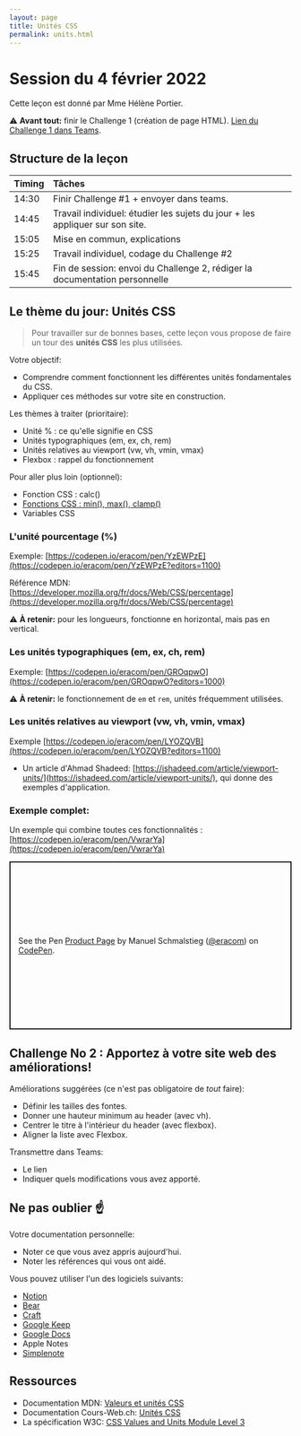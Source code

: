 ```yaml
---
layout: page
title: Unités CSS
permalink: units.html
---
```


# Session du 4 février 2022

Cette leçon est donné par Mme Hélène Portier.

⚠️ **Avant tout:** finir le Challenge 1 (création de page HTML). [Lien du Challenge 1 dans Teams](https://teams.microsoft.com/l/message/19:5KxYubRu6qefJwxxLanvePy_HSUtTSrd1M82wqusAPU1@thread.tacv2/1643378414956?tenantId=906ab908-04f9-4a80-ba9c-875a36e77bc1&groupId=df98c2af-c032-4bbd-b092-72c9c422b5fd&parentMessageId=1643378414956&teamName=ERACOM_ID402_EEDEV2_Teams&channelName=G%C3%A9n%C3%A9ral&createdTime=1643378414956).

## Structure de la leçon 

| Timing    | Tâches           |
|:-------   |:----------------- |
| 14:30 | Finir Challenge #1 + envoyer dans teams.    |
| 14:45 | Travail individuel: étudier les sujets du jour + les appliquer sur son site.  |
| 15:05 | Mise en commun, explications  | 
| 15:25 | Travail individuel, codage du Challenge #2   | 
| 15:45 | Fin de session: envoi du Challenge 2, rédiger la documentation personnelle | 


## Le thème du jour: Unités CSS

> Pour travailler sur de bonnes bases, cette leçon vous propose de faire un tour des **unités CSS** les plus utilisées.

Votre objectif: 

- Comprendre comment fonctionnent les différentes unités fondamentales du CSS.
- Appliquer ces méthodes sur votre site en construction.

Les thèmes à traiter (prioritaire):

- Unité % : ce qu'elle signifie en CSS
- Unités typographiques (em, ex, ch, rem)
- Unités relatives au viewport (vw, vh, vmin, vmax)
- Flexbox : rappel du fonctionnement

Pour aller plus loin (optionnel):

- Fonction CSS : calc()
- [Fonctions CSS : min(), max(), clamp()](clamp.html)
- Variables CSS

### L'unité pourcentage (%)

Exemple: [https://codepen.io/eracom/pen/YzEWPzE](https://codepen.io/eracom/pen/YzEWPzE?editors=1100)

Référence MDN: [https://developer.mozilla.org/fr/docs/Web/CSS/percentage](https://developer.mozilla.org/fr/docs/Web/CSS/percentage)

⚠️ **À retenir:** pour les longueurs, fonctionne en horizontal, mais pas en vertical.

### Les unités typographiques (em, ex, ch, rem)

Exemple: [https://codepen.io/eracom/pen/GROqpwO](https://codepen.io/eracom/pen/GROqpwO?editors=1000)

⚠️ **À retenir:** le fonctionnement de `em` et `rem`, unités fréquemment utilisées.

### Les unités relatives au viewport (vw, vh, vmin, vmax)

Exemple [https://codepen.io/eracom/pen/LYOZQVB](https://codepen.io/eracom/pen/LYOZQVB?editors=1100)

- Un article d'Ahmad Shadeed: [https://ishadeed.com/article/viewport-units/](https://ishadeed.com/article/viewport-units/), qui donne des exemples d'application.

### Exemple complet:

Un exemple qui combine toutes ces fonctionnalités : [https://codepen.io/eracom/pen/VwrarYa](https://codepen.io/eracom/pen/VwrarYa)

<p class="codepen" data-height="300" data-default-tab="css,result" data-slug-hash="VwrarYa" data-editable="true" data-user="eracom" style="height: 300px; box-sizing: border-box; display: flex; align-items: center; justify-content: center; border: 2px solid; margin: 1em 0; padding: 1em;">
  <span>See the Pen <a href="https://codepen.io/eracom/pen/VwrarYa">
  Product Page</a> by Manuel Schmalstieg (<a href="https://codepen.io/eracom">@eracom</a>)
  on <a href="https://codepen.io">CodePen</a>.</span>
</p>

## Challenge No 2 : Apportez à votre site web des améliorations!

Améliorations suggérées (ce n'est pas obligatoire de *tout* faire):

- Définir les tailles des fontes.
- Donner une hauteur minimum au header (avec vh).
- Centrer le titre à l'intérieur du header (avec flexbox).
- Aligner la liste avec Flexbox.

Transmettre dans Teams:

- Le lien
- Indiquer quels modifications vous avez apporté.

## Ne pas oublier ☝️

Votre documentation personnelle:

- Noter ce que vous avez appris aujourd'hui.
- Noter les références qui vous ont aidé.

Vous pouvez utiliser l'un des logiciels suivants:

- [Notion](https://www.notion.so/)
- [Bear](https://bear.app/)
- [Craft](https://www.craft.do/)
- [Google Keep](https://keep.google.com/)
- [Google Docs](https://docs.google.com/)
- Apple Notes
- [Simplenote](https://app.simplenote.com/)

## Ressources

- Documentation MDN: [Valeurs et unités CSS](https://developer.mozilla.org/fr/docs/Learn/CSS/Building_blocks/Values_and_units)
- Documentation Cours-Web.ch: [Unités CSS](https://cours-web.ch/css/units.html)
- La spécification W3C: [CSS Values and Units Module Level 3](https://drafts.csswg.org/css-values-3/)
